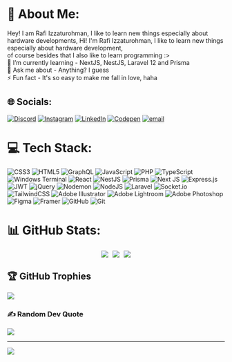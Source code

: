 # 💫 About Me:
Hey! I am Rafi Izzaturohman, I like to learn new things especially about hardware developments, Hi! I'm Rafi Izzaturohman, I like to learn new things especially about hardware development, <br>of course besides that I also like to learn programming :><br>🌱 I’m currently learning - NextJS, NestJS, Laravel 12 and Prisma<br>💬 Ask me about - Anything? I guess<br>⚡ Fun fact - It's so easy to make me fall in love, haha


## 🌐 Socials:
[![Discord](https://img.shields.io/badge/Discord-%237289DA.svg?logo=discord&logoColor=white)](https://discord.gg/655679950929526785) [![Instagram](https://img.shields.io/badge/Instagram-%23E4405F.svg?logo=Instagram&logoColor=white)](https://instagram.com/fiizzat) [![LinkedIn](https://img.shields.io/badge/LinkedIn-%230077B5.svg?logo=linkedin&logoColor=white)](https://linkedin.com/in/rafiizza) [![Codepen](https://img.shields.io/badge/Codepen-000000?logo=codepen&logoColor=white)](https://codepen.io/AiceKerime) [![email](https://img.shields.io/badge/Email-D14836?logo=gmail&logoColor=white)](mailto:rafiizzaturohman@gmail.com) 

# 💻 Tech Stack:
![CSS3](https://img.shields.io/badge/css3-%231572B6.svg?style=for-the-badge&logo=css3&logoColor=white) ![HTML5](https://img.shields.io/badge/html5-%23E34F26.svg?style=for-the-badge&logo=html5&logoColor=white) ![GraphQL](https://img.shields.io/badge/-GraphQL-E10098?style=for-the-badge&logo=graphql&logoColor=white) ![JavaScript](https://img.shields.io/badge/javascript-%23323330.svg?style=for-the-badge&logo=javascript&logoColor=%23F7DF1E) ![PHP](https://img.shields.io/badge/php-%23777BB4.svg?style=for-the-badge&logo=php&logoColor=white) ![TypeScript](https://img.shields.io/badge/typescript-%23007ACC.svg?style=for-the-badge&logo=typescript&logoColor=white) ![Windows Terminal](https://img.shields.io/badge/Windows%20Terminal-%234D4D4D.svg?style=for-the-badge&logo=windows-terminal&logoColor=white) ![React](https://img.shields.io/badge/react-%2320232a.svg?style=for-the-badge&logo=react&logoColor=%2361DAFB) ![NestJS](https://img.shields.io/badge/nestjs-%23E0234E.svg?style=for-the-badge&logo=nestjs&logoColor=white) ![Prisma](https://img.shields.io/badge/Prisma-3982CE?style=for-the-badge&logo=Prisma&logoColor=white) ![Next JS](https://img.shields.io/badge/Next-black?style=for-the-badge&logo=next.js&logoColor=white) ![Express.js](https://img.shields.io/badge/express.js-%23404d59.svg?style=for-the-badge&logo=express&logoColor=%2361DAFB) ![JWT](https://img.shields.io/badge/JWT-black?style=for-the-badge&logo=JSON%20web%20tokens) ![jQuery](https://img.shields.io/badge/jquery-%230769AD.svg?style=for-the-badge&logo=jquery&logoColor=white) ![Nodemon](https://img.shields.io/badge/NODEMON-%23323330.svg?style=for-the-badge&logo=nodemon&logoColor=%BBDEAD) ![NodeJS](https://img.shields.io/badge/node.js-6DA55F?style=for-the-badge&logo=node.js&logoColor=white) ![Laravel](https://img.shields.io/badge/laravel-%23FF2D20.svg?style=for-the-badge&logo=laravel&logoColor=white) ![Socket.io](https://img.shields.io/badge/Socket.io-black?style=for-the-badge&logo=socket.io&badgeColor=010101) ![TailwindCSS](https://img.shields.io/badge/tailwindcss-%2338B2AC.svg?style=for-the-badge&logo=tailwind-css&logoColor=white) ![Adobe Illustrator](https://img.shields.io/badge/adobe%20illustrator-%23FF9A00.svg?style=for-the-badge&logo=adobe%20illustrator&logoColor=white) ![Adobe Lightroom](https://img.shields.io/badge/Adobe%20Lightroom-31A8FF.svg?style=for-the-badge&logo=Adobe%20Lightroom&logoColor=white) ![Adobe Photoshop](https://img.shields.io/badge/adobe%20photoshop-%2331A8FF.svg?style=for-the-badge&logo=adobe%20photoshop&logoColor=white) ![Figma](https://img.shields.io/badge/figma-%23F24E1E.svg?style=for-the-badge&logo=figma&logoColor=white) ![Framer](https://img.shields.io/badge/Framer-black?style=for-the-badge&logo=framer&logoColor=blue) ![GitHub](https://img.shields.io/badge/github-%23121011.svg?style=for-the-badge&logo=github&logoColor=white) ![Git](https://img.shields.io/badge/git-%23F05033.svg?style=for-the-badge&logo=git&logoColor=white)
# 📊 GitHub Stats:
<div align="center" style="display: flex; flex-wrap: wrap; justify-content: center; gap: 10px;">
  <img src="https://github-readme-stats.vercel.app/api?username=rafiizzaturohman&theme=tokyonight&hide_border=false&include_all_commits=true&count_private=true" />
  <img src="https://nirzak-streak-stats.vercel.app/?user=rafiizzaturohman&theme=tokyonight&hide_border=false" />
  <img src="https://github-readme-stats.vercel.app/api/top-langs/?username=rafiizzaturohman&theme=tokyonight&hide_border=false&include_all_commits=true&count_private=true&layout=compact" />
</div>


## 🏆 GitHub Trophies
![](https://github-profile-trophy.vercel.app/?username=rafiizzaturohman&theme=radical&no-frame=false&no-bg=true&margin-w=4)

### ✍️ Random Dev Quote
![](https://quotes-github-readme.vercel.app/api?type=vetical&theme=tokyonight)

---
[![](https://visitcount.itsvg.in/api?id=rafiizzaturohman&icon=2&color=1)](https://visitcount.itsvg.in)

<!-- Proudly created with GPRM ( https://gprm.itsvg.in ) -->
